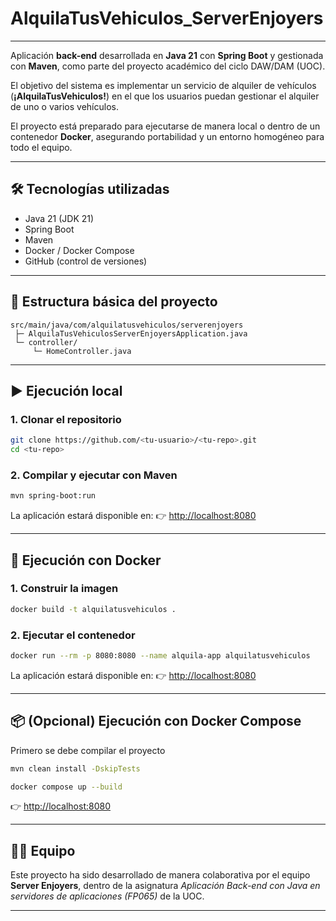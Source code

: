 # AlquilaTusVehiculos_ServerEnjoyers

---

Aplicación **back-end** desarrollada en **Java 21** con **Spring Boot** y gestionada con **Maven**, como parte del proyecto académico del ciclo DAW/DAM (UOC).

El objetivo del sistema es implementar un servicio de alquiler de vehículos (**¡AlquilaTusVehiculos!**) en el que los usuarios puedan gestionar el alquiler de uno o varios vehículos.

El proyecto está preparado para ejecutarse de manera local o dentro de un contenedor **Docker**, asegurando portabilidad y un entorno homogéneo para todo el equipo.

---

## 🛠️ Tecnologías utilizadas

* Java 21 (JDK 21)
* Spring Boot
* Maven
* Docker / Docker Compose
* GitHub (control de versiones)

---

## 📂 Estructura básica del proyecto

```
src/main/java/com/alquilatusvehiculos/serverenjoyers
 ├─ AlquilaTusVehiculosServerEnjoyersApplication.java
 └─ controller/
     └─ HomeController.java
```

---

## ▶️ Ejecución local

### 1. Clonar el repositorio

```bash
git clone https://github.com/<tu-usuario>/<tu-repo>.git
cd <tu-repo>
```

### 2. Compilar y ejecutar con Maven

```bash
mvn spring-boot:run
```

La aplicación estará disponible en:
👉 [http://localhost:8080](http://localhost:8080)

---

## 🐳 Ejecución con Docker

### 1. Construir la imagen

```bash
docker build -t alquilatusvehiculos .
```

### 2. Ejecutar el contenedor

```bash
docker run --rm -p 8080:8080 --name alquila-app alquilatusvehiculos
```

La aplicación estará disponible en:
👉 [http://localhost:8080](http://localhost:8080)

---

## 📦 (Opcional) Ejecución con Docker Compose

Primero se debe compilar el proyecto

```bash
mvn clean install -DskipTests
```

```bash
docker compose up --build
```

👉 [http://localhost:8080](http://localhost:8080)

---

## 👨‍💻 Equipo

Este proyecto ha sido desarrollado de manera colaborativa por el equipo **Server Enjoyers**, dentro de la asignatura *Aplicación Back-end con Java en servidores de aplicaciones (FP065)* de la UOC.

---
